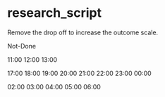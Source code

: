 # research_script

Remove the drop off to increase the outcome scale. 


Not-Done               


11:00
12:00
13:00

17:00
18:00
19:00
20:00
21:00
22:00
23:00
00:00

02:00
03:00
04:00
05:00
06:00




